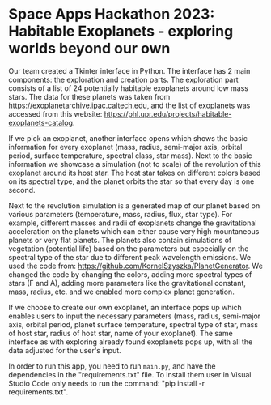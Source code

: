 # Space Apps Hackathon 2023: Habitable Exoplanets - exploring worlds beyond our own

Our team created a Tkinter interface in Python. The interface has 2 main components: the exploration and creation parts. The exploration part consists of a list of 24 potentially  habitable exoplanets around low mass stars. The data for these planets was taken from https://exoplanetarchive.ipac.caltech.edu, and the list of exoplanets was accessed from this website: https://phl.upr.edu/projects/habitable-exoplanets-catalog. 

If we pick an exoplanet, another interface opens which shows the basic information for every exoplanet (mass, radius, semi-major axis, orbital period, surface temperature, spectral class, star mass). Next to the basic information we showcase a simulation (not to scale) of the revolution of this exoplanet around its host star. The host star takes on different colors based on its spectral type, and the planet orbits the star so that every day is one second. 

Next to the revolution simulation is a generated map of our planet based on various parameters (temperature, mass, radius, flux, star type). For example, different masses and radii of exoplanets change the gravitational acceleration on the planets which can either cause very high mountaneous planets or very flat planets. The planets also contain simulations of vegetation (potential life) based on the parameters but especially on the spectral type of the star due to different peak wavelength emissions. We used the code from: https://github.com/KornelSzyszka/PlanetGenerator. We changed the code by changing the colors, adding more spectral types of stars (F and A), adding more parameters like the gravitational constant, mass, radius, etc. and we enabled more complex planet generation. 

If we choose to create our own exoplanet, an interface pops up which enables users to input the necessary parameters (mass, radius, semi-major axis, orbital period, planet surface temperature, spectral type of star, mass of host star, radius of host star, name of your exoplanet). The same interface as with exploring already found exoplanets pops up, with all the data adjusted for the user's input. 

In order to run this app, you need to run `main.py`, and have the dependencies in the "requirements.txt" file. To install them user in Visual Studio Code only needs to run the command: "pip install -r requirements.txt".